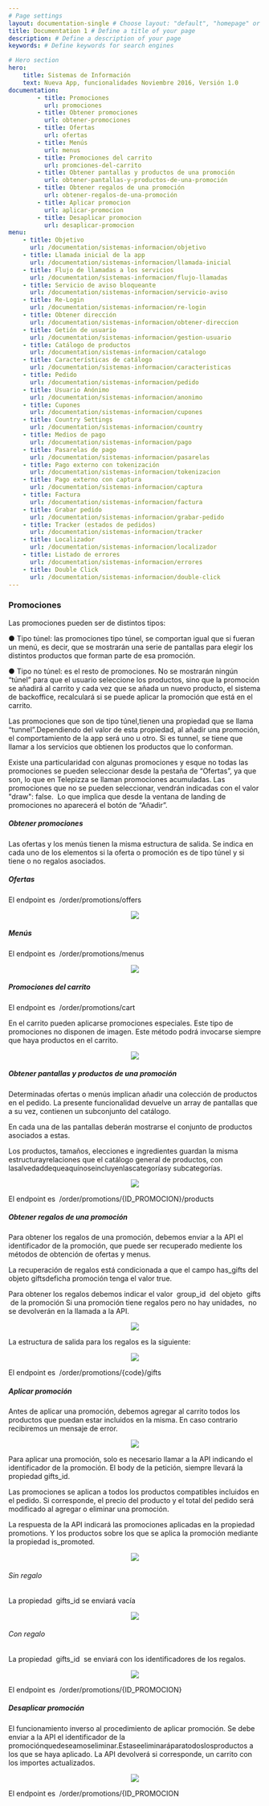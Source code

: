 ```yaml
---
# Page settings
layout: documentation-single # Choose layout: "default", "homepage" or "documentation-archive"
title: Documentation 1 # Define a title of your page
description: # Define a description of your page
keywords: # Define keywords for search engines

# Hero section
hero:
    title: Sistemas de Información
    text: Nueva App, funcionalidades Noviembre 2016, Versión 1.0
documentation:
        - title: Promociones 
          url: promociones 
        - title: Obtener promociones  
          url: obtener-promociones
        - title: Ofertas
          url: ofertas
        - title: Menús
          url: menus
        - title: Promociones del carrito
          url: promciones-del-carrito
        - title: Obtener pantallas y productos de una promoción
          url: obtener-pantallas-y-productos-de-una-promoción
        - title: Obtener regalos de una promoción
          url: obtener-regalos-de-una-promoción
        - title: Aplicar promocion
          url: aplicar-promocion
        - title: Desaplicar promocion
          url: desaplicar-promocion
menu:
    - title: Objetivo
      url: /documentation/sistemas-informacion/objetivo
    - title: Llamada inicial de la app
      url: /documentation/sistemas-informacion/llamada-inicial
    - title: Flujo de llamadas a los servicios 
      url: /documentation/sistemas-informacion/flujo-llamadas
    - title: Servicio de aviso bloqueante
      url: /documentation/sistemas-informacion/servicio-aviso
    - title: Re-Login
      url: /documentation/sistemas-informacion/re-login
    - title: Obtener dirección
      url: /documentation/sistemas-informacion/obtener-direccion
    - title: Getión de usuario
      url: /documentation/sistemas-informacion/gestion-usuario
    - title: Catálogo de productos
      url: /documentation/sistemas-informacion/catalogo
    - title: Características de catálogo
      url: /documentation/sistemas-informacion/caracteristicas
    - title: Pedido
      url: /documentation/sistemas-informacion/pedido
    - title: Usuario Anónimo
      url: /documentation/sistemas-informacion/anonimo
    - title: Cupones
      url: /documentation/sistemas-informacion/cupones
    - title: Country Settings
      url: /documentation/sistemas-informacion/country
    - title: Medios de pago
      url: /documentation/sistemas-informacion/pago
    - title: Pasarelas de pago
      url: /documentation/sistemas-informacion/pasarelas
    - title: Pago externo con tokenización
      url: /documentation/sistemas-informacion/tokenizacion
    - title: Pago externo con captura
      url: /documentation/sistemas-informacion/captura
    - title: Factura
      url: /documentation/sistemas-informacion/factura
    - title: Grabar pedido
      url: /documentation/sistemas-informacion/grabar-pedido
    - title: Tracker (estados de pedidos)
      url: /documentation/sistemas-informacion/tracker
    - title: Localizador
      url: /documentation/sistemas-informacion/localizador
    - title: Listado de errores
      url: /documentation/sistemas-informacion/errores
    - title: Double Click
      url: /documentation/sistemas-informacion/double-click
---
```


### Promociones

Las promociones pueden ser de distintos tipos:

● Tipo túnel​: las promociones tipo túnel, se comportan igual que si fueran un menú, es decir, que se mostrarán una serie de pantallas para elegir los distintos productos que forman parte de esa promoción.

● Tipo no túnel​: es el resto de promociones. No se mostrarán ningún “túnel” para que el usuario seleccione los productos, sino que la promoción se añadirá al carrito y cada vez que se añada un nuevo producto, el sistema de backoffice, recalculará si se puede aplicar la promoción que está en el carrito.

Las promociones que son de tipo túnel,tienen una propiedad que se llama “tunnel”.Dependiendo del valor de esta propiedad, al añadir una promoción, el comportamiento de la app será uno u otro. Si es tunnel, se tiene que llamar a los servicios que obtienen los productos que lo conforman.

Existe una particularidad con algunas promociones y esque no todas las promociones se pueden seleccionar desde la pestaña de “Ofertas”, ya que son, lo que en Telepizza se llaman promociones acumuladas. Las promociones que no se pueden seleccionar, vendrán indicadas con el valor "draw": false. ​ Lo que implica que desde la ventana de landing de promociones no aparecerá el botón de “Añadir”.

##### Obtener promociones 

Las ofertas y los menús tienen la misma estructura de salida. Se indica en cada uno de los elementos si la oferta o promoción es de tipo túnel y si tiene o no regalos asociados.

##### Ofertas

El endpoint es ​ /order/promotions/offers 

<p style="text-align: center;">
	<img src="/dox-theme/assets/images/docs/sistemas-informacion/32.PNG"/>
</p>

##### Menús

El endpoint es ​ /order/promotions/menus

<p style="text-align: center;">
	<img src="/dox-theme/assets/images/docs/sistemas-informacion/33.PNG"/>
</p>

##### Promociones del carrito 

El endpoint es ​ /order/promotions/cart

En el carrito pueden aplicarse promociones especiales. Este tipo de promociones no disponen de imagen. Este método podrá invocarse siempre que haya productos en el carrito. 

<p style="text-align: center;">
	<img src="/dox-theme/assets/images/docs/sistemas-informacion/34.PNG"/>
</p>

##### Obtener pantallas y productos de una promoción

Determinadas ofertas o menús implican añadir una colección de productos en el pedido. La presente funcionalidad devuelve un array de pantallas que a su vez, contienen un subconjunto del catálogo.

En cada una de las pantallas deberán mostrarse el conjunto de productos asociados a estas. 

Los productos, tamaños, elecciones e ingredientes guardan la misma estructurayrelaciones que el catálogo general de productos, con lasalvedaddequeaquínoseincluyenlascategoríasy subcategorías. 

<p style="text-align: center;">
	<img src="/dox-theme/assets/images/docs/sistemas-informacion/35.PNG"/>
</p>

El endpoint es ​ /order/promotions/{ID_PROMOCION}/products 

##### Obtener regalos de una promoción 

Para obtener los regalos de una promoción, debemos enviar a la API el identificador de la promoción, que puede ser recuperado mediente los métodos de obtención de ofertas y menus. 

La recuperación de regalos está condicionada a que el campo has_gifts del objeto giftsdeficha promoción tenga el valor true.

Para obtener los regalos debemos indicar el valor ​ group_id ​​ del objeto ​ gifts ​​ de la promoción Si una promoción tiene regalos pero no hay unidades, ​ no ​​ se devolverán en la llamada a la API.

<p style="text-align: center;">
	<img src="/dox-theme/assets/images/docs/sistemas-informacion/36.PNG"/>
</p>

La estructura de salida para los regalos es la siguiente:

<p style="text-align: center;">
	<img src="/dox-theme/assets/images/docs/sistemas-informacion/37.PNG"/>
</p>

El endpoint es ​ /order/promotions/{code}/gifts 

##### Aplicar promoción 

Antes de aplicar una promoción, debemos agregar al carrito todos los productos que puedan estar incluidos en la misma. En caso contrario recibiremos un mensaje de error.

<p style="text-align: center;">
	<img src="/dox-theme/assets/images/docs/sistemas-informacion/38.PNG"/>
</p>

Para aplicar una promoción, solo es necesario llamar a la API indicando el identificador de la                promoción. El ​body de la petición, siempre llevará la propiedad gifts_id.

Las promociones se aplican a todos los productos compatibles incluidos en el pedido. Si corresponde, el precio del producto y el total del pedido será modificado al agregar o eliminar una promoción.

La respuesta de la API indicará las promociones aplicadas en la propiedad promotions. Y los productos sobre los que se aplica la promoción mediante la propiedad is_promoted.

<p style="text-align: center;">
	<img src="/dox-theme/assets/images/docs/sistemas-informacion/39.PNG"/>
</p>

###### Sin regalo 

La propiedad ​ gifts_id ​se enviará vacía

<p style="text-align: center;">
	<img src="/dox-theme/assets/images/docs/sistemas-informacion/40.PNG"/>
</p>

###### Con regalo

La propiedad ​ gifts_id ​​ se enviará con los identificadores de los regalos. 

<p style="text-align: center;">
	<img src="/dox-theme/assets/images/docs/sistemas-informacion/41.PNG"/>
</p>

El endpoint es ​ /order/promotions/{ID_PROMOCION}

##### Desaplicar promoción

El funcionamiento inverso al procedimiento de aplicar promoción. Se debe enviar a la API el identificador de la promociónquedeseamoseliminar.Estaseeliminaráparatodoslosproductos a los que se haya aplicado. La API devolverá si corresponde, un carrito con los importes actualizados.

<p style="text-align: center;">
	<img src="/dox-theme/assets/images/docs/sistemas-informacion/42.PNG"/>
</p>

El endpoint es ​ /order/promotions/{ID_PROMOCION